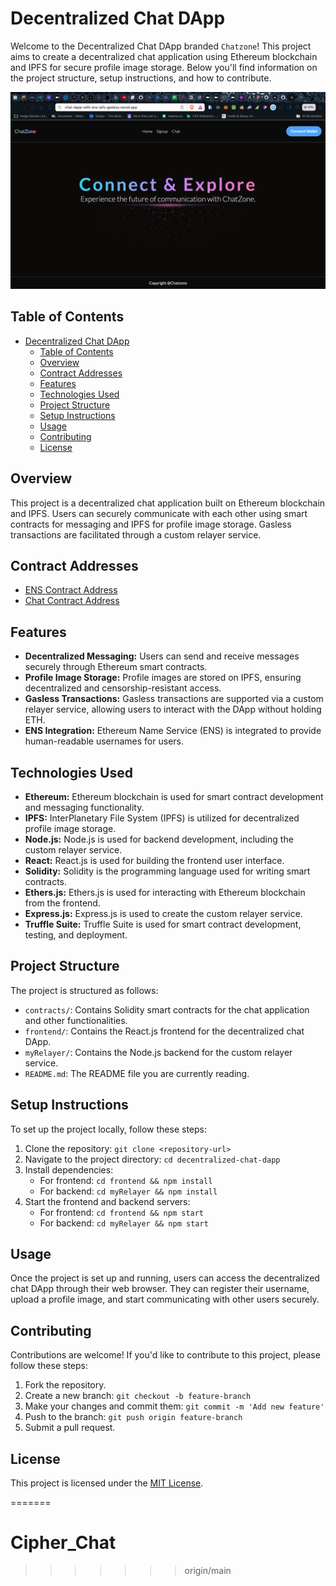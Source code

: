 
# Decentralized Chat DApp

Welcome to the Decentralized Chat DApp branded `Chatzone`! This project aims to create a decentralized chat application using Ethereum blockchain and IPFS for secure profile image storage. Below you'll find information on the project structure, setup instructions, and how to contribute.

![Decentralized Chat DApp](https://github.com/Signor1/chatDapp-with-ens-ipfs-gasless/blob/68515becd36f881687d57035f167ea535e0093ee/Screenshot.png)


## Table of Contents

- [Decentralized Chat DApp](#decentralized-chat-dapp)
  - [Table of Contents](#table-of-contents)
  - [Overview](#overview)
  - [Contract Addresses](#contract-addresses)
  - [Features](#features)
  - [Technologies Used](#technologies-used)
  - [Project Structure](#project-structure)
  - [Setup Instructions](#setup-instructions)
  - [Usage](#usage)
  - [Contributing](#contributing)
  - [License](#license)

## Overview

This project is a decentralized chat application built on Ethereum blockchain and IPFS. Users can securely communicate with each other using smart contracts for messaging and IPFS for profile image storage. Gasless transactions are facilitated through a custom relayer service.

## Contract Addresses

  - [ENS Contract Address](https://sepolia.etherscan.io/address/0x882f1e69cd5e2c5c172bf1ab8c9c192d8f581211)
  - [Chat Contract Address](https://sepolia.etherscan.io/address/0xfbc211edebc6b2b7738fd934e265737b0750b4ee)

## Features

- **Decentralized Messaging:** Users can send and receive messages securely through Ethereum smart contracts.
- **Profile Image Storage:** Profile images are stored on IPFS, ensuring decentralized and censorship-resistant access.
- **Gasless Transactions:** Gasless transactions are supported via a custom relayer service, allowing users to interact with the DApp without holding ETH.
- **ENS Integration:** Ethereum Name Service (ENS) is integrated to provide human-readable usernames for users.

## Technologies Used

- **Ethereum:** Ethereum blockchain is used for smart contract development and messaging functionality.
- **IPFS:** InterPlanetary File System (IPFS) is utilized for decentralized profile image storage.
- **Node.js:** Node.js is used for backend development, including the custom relayer service.
- **React:** React.js is used for building the frontend user interface.
- **Solidity:** Solidity is the programming language used for writing smart contracts.
- **Ethers.js:** Ethers.js is used for interacting with Ethereum blockchain from the frontend.
- **Express.js:** Express.js is used to create the custom relayer service.
- **Truffle Suite:** Truffle Suite is used for smart contract development, testing, and deployment.

## Project Structure

The project is structured as follows:

- `contracts/`: Contains Solidity smart contracts for the chat application and other functionalities.
- `frontend/`: Contains the React.js frontend for the decentralized chat DApp.
- `myRelayer/`: Contains the Node.js backend for the custom relayer service.
- `README.md`: The README file you are currently reading.

## Setup Instructions

To set up the project locally, follow these steps:

1. Clone the repository: `git clone <repository-url>`
2. Navigate to the project directory: `cd decentralized-chat-dapp`
3. Install dependencies:
   - For frontend: `cd frontend && npm install`
   - For backend: `cd myRelayer && npm install`
4. Start the frontend and backend servers:
   - For frontend: `cd frontend && npm start`
   - For backend: `cd myRelayer && npm start`

## Usage

Once the project is set up and running, users can access the decentralized chat DApp through their web browser. They can register their username, upload a profile image, and start communicating with other users securely.

## Contributing

Contributions are welcome! If you'd like to contribute to this project, please follow these steps:

1. Fork the repository.
2. Create a new branch: `git checkout -b feature-branch`
3. Make your changes and commit them: `git commit -m 'Add new feature'`
4. Push to the branch: `git push origin feature-branch`
5. Submit a pull request.

## License

This project is licensed under the [MIT License](LICENSE).

=======
# Cipher_Chat
>>>>>>> origin/main
